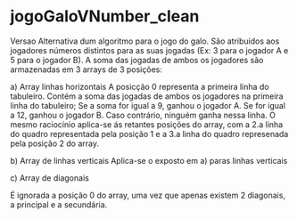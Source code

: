 # jogoGaloVNumber_clean
 Versao Alternativa dum algoritmo para o jogo do galo.
 São atribuídos aos jogadores números distintos para as suas jogadas (Ex: 3 para o jogador A e 5 para o jogador B).
 A soma das jogadas de ambos os jogadores são armazenadas em 3 arrays de 3 posições: 
  
  a) Array linhas horizontais
  A posicção 0 representa a primeira linha do tabuleiro. 
    Contém a soma das jogadas de ambos os jogadores na primeira linha do tabuleiro; 
    Se a soma for igual a 9, ganhou o jogador A. Se for igual a 12, ganhou o jogador B. Caso contrário, ninguém ganha nessa linha.
   O mesmo raciocínio aplica-se ás retantes posições do array, com a 2.a linha do quadro representada pela posição 1 e a 3.a linha
   do quadro represenada pela posição 2 do array.
 
 b) Array de linhas verticais
  Aplica-se o exposto em a) paras linhas verticais

  c) Array de diagonais

  É ignorada a posição 0 do array, uma vez que apenas existem 2 diagonais, a principal e a secundária.

  
